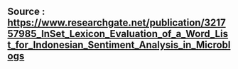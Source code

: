 ## Source : https://www.researchgate.net/publication/321757985_InSet_Lexicon_Evaluation_of_a_Word_List_for_Indonesian_Sentiment_Analysis_in_Microblogs
